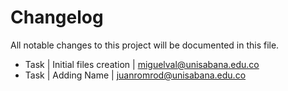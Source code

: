# Changelog ##
All notable changes to this project will be documented in this file.

* Task | Initial files creation | miguelval@unisabana.edu.co
* Task | Adding Name | juanromrod@unisabana.edu.co